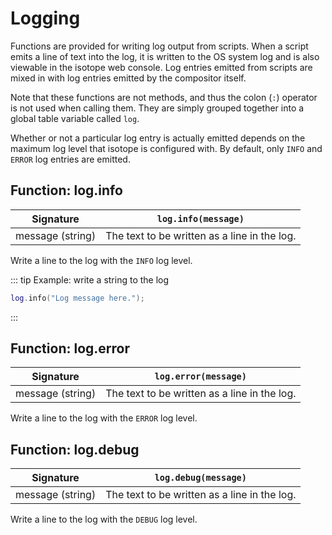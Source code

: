 # Logging

Functions are provided for writing log output from scripts. When a script emits a line of text into the log, it is written to the OS system log and is also viewable in the isotope web console. Log entries emitted from scripts are mixed in with log entries emitted by the compositor itself.

Note that these functions are not methods, and thus the colon (`:`) operator is not used when calling them. They are simply grouped together into a global table variable called `log`.

Whether or not a particular log entry is actually emitted depends on the maximum log level that isotope is configured with. By default, only `INFO` and `ERROR` log entries are emitted.

## Function: log.info

| Signature | `log.info(message)` |
| - | - |
| message (string) | The text to be written as a line in the log. |

Write a line to the log with the `INFO` log level.

::: tip Example: write a string to the log
```lua
log.info("Log message here.");
```
:::

## Function: log.error

| Signature | `log.error(message)` |
| - | - |
| message (string) | The text to be written as a line in the log. |

Write a line to the log with the `ERROR` log level.

## Function: log.debug

| Signature | `log.debug(message)` |
| - | - |
| message (string) | The text to be written as a line in the log. |

Write a line to the log with the `DEBUG` log level.
